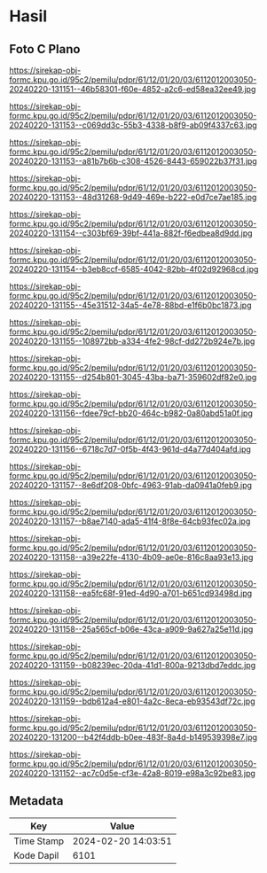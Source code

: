 # Hasil

## Foto C Plano

https://sirekap-obj-formc.kpu.go.id/95c2/pemilu/pdpr/61/12/01/20/03/6112012003050-20240220-131151--46b58301-f60e-4852-a2c6-ed58ea32ee49.jpg

https://sirekap-obj-formc.kpu.go.id/95c2/pemilu/pdpr/61/12/01/20/03/6112012003050-20240220-131153--c069dd3c-55b3-4338-b8f9-ab09f4337c63.jpg

https://sirekap-obj-formc.kpu.go.id/95c2/pemilu/pdpr/61/12/01/20/03/6112012003050-20240220-131153--a81b7b6b-c308-4526-8443-659022b37f31.jpg

https://sirekap-obj-formc.kpu.go.id/95c2/pemilu/pdpr/61/12/01/20/03/6112012003050-20240220-131153--48d31268-9d49-469e-b222-e0d7ce7ae185.jpg

https://sirekap-obj-formc.kpu.go.id/95c2/pemilu/pdpr/61/12/01/20/03/6112012003050-20240220-131154--c303bf69-39bf-441a-882f-f6edbea8d9dd.jpg

https://sirekap-obj-formc.kpu.go.id/95c2/pemilu/pdpr/61/12/01/20/03/6112012003050-20240220-131154--b3eb8ccf-6585-4042-82bb-4f02d92968cd.jpg

https://sirekap-obj-formc.kpu.go.id/95c2/pemilu/pdpr/61/12/01/20/03/6112012003050-20240220-131155--45e31512-34a5-4e78-88bd-e1f6b0bc1873.jpg

https://sirekap-obj-formc.kpu.go.id/95c2/pemilu/pdpr/61/12/01/20/03/6112012003050-20240220-131155--108972bb-a334-4fe2-98cf-dd272b924e7b.jpg

https://sirekap-obj-formc.kpu.go.id/95c2/pemilu/pdpr/61/12/01/20/03/6112012003050-20240220-131155--d254b801-3045-43ba-ba71-359602df82e0.jpg

https://sirekap-obj-formc.kpu.go.id/95c2/pemilu/pdpr/61/12/01/20/03/6112012003050-20240220-131156--fdee79cf-bb20-464c-b982-0a80abd51a0f.jpg

https://sirekap-obj-formc.kpu.go.id/95c2/pemilu/pdpr/61/12/01/20/03/6112012003050-20240220-131156--6718c7d7-0f5b-4f43-961d-d4a77d404afd.jpg

https://sirekap-obj-formc.kpu.go.id/95c2/pemilu/pdpr/61/12/01/20/03/6112012003050-20240220-131157--8e6df208-0bfc-4963-91ab-da0941a0feb9.jpg

https://sirekap-obj-formc.kpu.go.id/95c2/pemilu/pdpr/61/12/01/20/03/6112012003050-20240220-131157--b8ae7140-ada5-41f4-8f8e-64cb93fec02a.jpg

https://sirekap-obj-formc.kpu.go.id/95c2/pemilu/pdpr/61/12/01/20/03/6112012003050-20240220-131158--a39e22fe-4130-4b09-ae0e-816c8aa93e13.jpg

https://sirekap-obj-formc.kpu.go.id/95c2/pemilu/pdpr/61/12/01/20/03/6112012003050-20240220-131158--ea5fc68f-91ed-4d90-a701-b651cd93498d.jpg

https://sirekap-obj-formc.kpu.go.id/95c2/pemilu/pdpr/61/12/01/20/03/6112012003050-20240220-131158--25a565cf-b06e-43ca-a909-9a627a25e11d.jpg

https://sirekap-obj-formc.kpu.go.id/95c2/pemilu/pdpr/61/12/01/20/03/6112012003050-20240220-131159--b08239ec-20da-41d1-800a-9213dbd7eddc.jpg

https://sirekap-obj-formc.kpu.go.id/95c2/pemilu/pdpr/61/12/01/20/03/6112012003050-20240220-131159--bdb612a4-e801-4a2c-8eca-eb93543df72c.jpg

https://sirekap-obj-formc.kpu.go.id/95c2/pemilu/pdpr/61/12/01/20/03/6112012003050-20240220-131200--b42f4ddb-b0ee-483f-8a4d-b149539398e7.jpg

https://sirekap-obj-formc.kpu.go.id/95c2/pemilu/pdpr/61/12/01/20/03/6112012003050-20240220-131152--ac7c0d5e-cf3e-42a8-8019-e98a3c92be83.jpg


## Metadata

| Key        | Value               |
| ---------- | ------------------- |
| Time Stamp | 2024-02-20 14:03:51 |
| Kode Dapil | 6101                |



